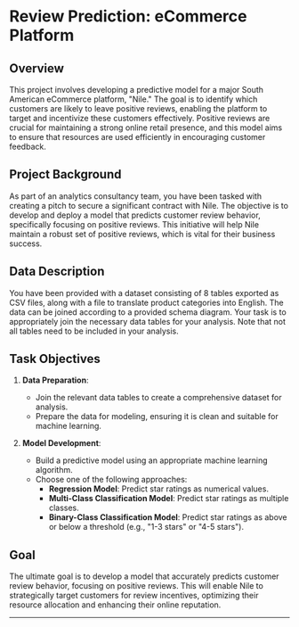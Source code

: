 # Review Prediction: eCommerce Platform

## Overview

This project involves developing a predictive model for a major South American eCommerce platform, "Nile." The goal is to identify which customers are likely to leave positive reviews, enabling the platform to target and incentivize these customers effectively. Positive reviews are crucial for maintaining a strong online retail presence, and this model aims to ensure that resources are used efficiently in encouraging customer feedback.

## Project Background

As part of an analytics consultancy team, you have been tasked with creating a pitch to secure a significant contract with Nile. The objective is to develop and deploy a model that predicts customer review behavior, specifically focusing on positive reviews. This initiative will help Nile maintain a robust set of positive reviews, which is vital for their business success.

## Data Description

You have been provided with a dataset consisting of 8 tables exported as CSV files, along with a file to translate product categories into English. The data can be joined according to a provided schema diagram. Your task is to appropriately join the necessary data tables for your analysis. Note that not all tables need to be included in your analysis.

## Task Objectives

1. **Data Preparation**: 
   - Join the relevant data tables to create a comprehensive dataset for analysis.
   - Prepare the data for modeling, ensuring it is clean and suitable for machine learning.

2. **Model Development**:
   - Build a predictive model using an appropriate machine learning algorithm.
   - Choose one of the following approaches:
     - **Regression Model**: Predict star ratings as numerical values.
     - **Multi-Class Classification Model**: Predict star ratings as multiple classes.
     - **Binary-Class Classification Model**: Predict star ratings as above or below a threshold (e.g., "1-3 stars" or "4-5 stars").

## Goal

The ultimate goal is to develop a model that accurately predicts customer review behavior, focusing on positive reviews. This will enable Nile to strategically target customers for review incentives, optimizing their resource allocation and enhancing their online reputation.

---
